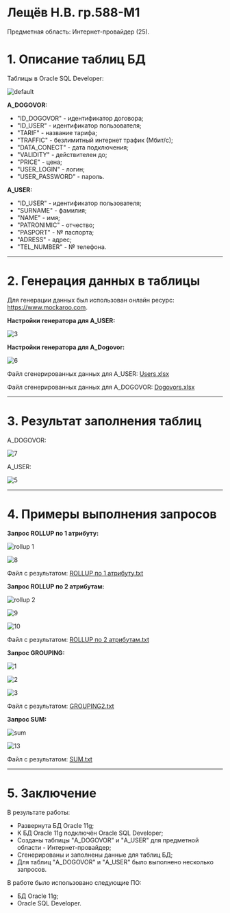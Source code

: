 # Лещёв Н.В.  гр.588-М1
Предметная область:  Интернет-провайдер (25).

# 1. Описание таблиц БД
Таблицы в Oracle SQL Developer:

![default](https://user-images.githubusercontent.com/18438169/49075062-a2674e80-f268-11e8-866b-126948a8f1b9.PNG)

**A_DOGOVOR:**

* "ID_DOGOVOR" - идентификатор договора;
* "ID_USER" - идентификатор пользователя;
* "TARIF" - название тарифа;
* "TRAFFIC" - безлимитный интернет трафик (Мбит/с);
* "DATA_CONECT" - дата подключения;
* "VALIDITY" - действителен до;
* "PRICE" - цена;
* "USER_LOGIN" - логин;
* "USER_PASSWORD" - пароль.

**A_USER:**

* "ID_USER" - идентификатор пользователя;
* "SURNAME" - фамилия;
* "NAME" - имя;
* "PATRONIMIC" - отчество;
* "PASPORT" - № паспорта;
* "ADRESS" - адрес;
* "TEL_NUMBER" - № телефона.
___

# 2. Генерация данных в таблицы
Для генерации данных был использован онлайн ресурс: https://www.mockaroo.com.

**Настройки генератора для A_USER:**

![3](https://user-images.githubusercontent.com/18438169/49077300-8023ff80-f26d-11e8-8919-10155e4bcbb9.PNG)

**Настройки генератора для A_Dogovor:**

![6](https://user-images.githubusercontent.com/18438169/49077372-b1043480-f26d-11e8-83cf-202a6a14d5b5.PNG)

Файл сгенерированных данных для A_USER:
[Users.xlsx](https://github.com/Fenrik/Leshchev-Nikita/files/2619567/Users.xlsx)

Файл сгенерированных данных для A_DOGOVOR:
[Dogovors.xlsx](https://github.com/Fenrik/Leshchev-Nikita/files/2619576/Dogovors.xlsx)
___

# 3. Результат заполнения таблиц

A_DOGOVOR:

![7](https://user-images.githubusercontent.com/18438169/49077804-d5144580-f26e-11e8-81d2-ed05f14bd070.PNG)

A_USER:

![5](https://user-images.githubusercontent.com/18438169/49077809-d80f3600-f26e-11e8-9d8e-4e02fbeb0a8b.PNG)
___

# 4. Примеры выполнения запросов

**Запрос ROLLUP по 1 атрибуту:**

![rollup 1](https://user-images.githubusercontent.com/18438169/49078054-929f3880-f26f-11e8-9a4f-2f3b491c3012.PNG)

![8](https://user-images.githubusercontent.com/18438169/49078071-9af77380-f26f-11e8-9ee7-73564a2a9799.PNG)

Файл с результатом: 
[ROLLUP по 1 атрибуту.txt](https://github.com/Fenrik/Leshchev-Nikita/files/2619614/ROLLUP.1.txt)

**Запрос ROLLUP по 2 атрибутам:**

![rollup 2](https://user-images.githubusercontent.com/18438169/49078230-093c3600-f270-11e8-96fe-2ffa7ad2380a.PNG)

![9](https://user-images.githubusercontent.com/18438169/49078239-0f321700-f270-11e8-8166-91b2b504adc3.PNG)

![10](https://user-images.githubusercontent.com/18438169/49078241-10634400-f270-11e8-9cc2-7f263531fc81.PNG)

Файл с результатом: 
[ROLLUP по 2 атрибутам.txt](https://github.com/Fenrik/Leshchev-Nikita/files/2619622/ROLLUP.2.txt)

**Запрос GROUPING:**

![1](https://user-images.githubusercontent.com/18438169/49856751-3e758600-fe23-11e8-80c2-ddbdda32ba43.PNG)

![2](https://user-images.githubusercontent.com/18438169/49856759-41707680-fe23-11e8-8170-090ef15d6aff.PNG)

![3](https://user-images.githubusercontent.com/18438169/49856765-433a3a00-fe23-11e8-83bf-8029eead78b4.PNG)

Файл с результатом:
[GROUPING2.txt](https://github.com/Fenrik/Leshchev-Nikita/files/2671032/GROUPING2.txt)

**Запрос SUM:**

![sum](https://user-images.githubusercontent.com/18438169/49078352-5f10de00-f270-11e8-8cb3-26827722d92f.PNG)

![13](https://user-images.githubusercontent.com/18438169/49078358-61733800-f270-11e8-9875-20fb18cbbd19.PNG)

Файл с результатом: 
[SUM.txt](https://github.com/Fenrik/Leshchev-Nikita/files/2619629/SUM.txt)
___

# 5. Заключение

В результате работы:

* Развернута БД Oracle 11g;
* К БД Oracle 11g подключён Oracle SQL Developer;
* Созданы таблицы "A_DOGOVOR" и "A_USER" для предметной области - Интернет-провайдер;
* Сгенерированы и заполнены данные для таблиц БД; 
* Для таблиц "A_DOGOVOR" и "A_USER" было выполнено несколько запросов.

В работе было использовано следующие ПО:

* БД Oracle 11g;
* Oracle SQL Developer.
